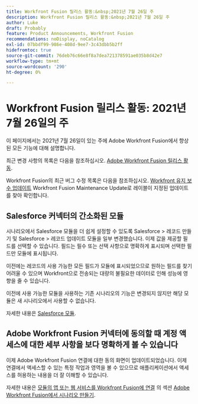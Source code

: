 ```yaml
---
title: Workfront Fusion 릴리스 활동:&nbsp;2021년 7월 26일 주
description: Workfront Fusion 릴리스 활동:&nbsp;2021년 7월 26일 주
author: Luke
draft: Probably
feature: Product Announcements, Workfront Fusion
recommendations: noDisplay, noCatalog
exl-id: 07bbdf99-986e-408d-9ee7-3c43dbb5b2ff
hidefromtoc: true
source-git-commit: 76deb76c66e8f8a7dea721378591ae035b8d42e7
workflow-type: tm+mt
source-wordcount: '290'
ht-degree: 0%

---
```


# Workfront Fusion 릴리스 활동: 2021년 7월 26일의 주

이 페이지에서는 2021년 7월 26일이 있는 주에 Adobe Workfront Fusion에서 향상된 모든 기능에 대해 설명합니다.

최근 변경 사항의 목록은 다음을 참조하십시오. [Adobe Workfront Fusion 릴리스 활동](../../../product-announcements/product-releases/fusion-release-activity/fusion-release-activity.md).

Workfront Fusion의 최근 버그 수정 목록은 다음을 참조하십시오. [Workfront 유지 보수 업데이트](https://experienceleague.adobe.com/docs/workfront-known-issues/releases/current-updates.html) Workfront Fusion Maintenance Update로 레이블이 지정된 업데이트를 찾아 확인합니다.

## Salesforce 커넥터의 간소화된 모듈

시나리오에서 Salesforce 모듈을 더 쉽게 설정할 수 있도록 Salesforce > 레코드 만들기 및 Salesforce > 레코드 업데이트 모듈을 일부 변경했습니다. 이제 값을 제공할 필드를 선택할 수 있습니다. 필드는 필수 또는 선택 사항으로 명확하게 표시되며 선택한 필드만 모듈에 표시됩니다.

이전에는 레코드의 사용 가능한 모든 필드가 모듈에 표시되었으므로 원하는 필드를 찾기 어려울 수 있으며 Workfront으로 전송되는 대량의 불필요한 데이터로 인해 성능에 영향을 줄 수 있습니다.

이전에 사용 가능한 모듈을 사용하는 기존 시나리오의 기능은 변경되지 않지만 해당 모듈은 새 시나리오에서 사용할 수 없습니다.

자세한 내용은 [Salesforce 모듈](../../../workfront-fusion/apps-and-their-modules/salesforce-modules.md).

## Adobe Workfront Fusion 커넥터에 동의할 때 계정 액세스에 대한 세부 사항을 보다 명확하게 볼 수 있습니다

이제 Adobe Workfront Fusion 연결에 대한 동의 화면이 업데이트되었습니다. 이제 연결에서 액세스할 수 있는 특정 작업과 영역을 볼 수 있으므로 애플리케이션에서 액세스를 허용하는 내용을 더 잘 이해할 수 있습니다.

자세한 내용은 [모듈의 앱 또는 웹 서비스를 Workfront Fusion에 연결](../../../workfront-fusion/scenarios/create-a-scenario.md#connect) 의 섹션 [Adobe Workfront Fusion에서 시나리오 만들기](../../../workfront-fusion/scenarios/create-a-scenario.md).

